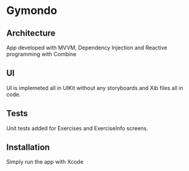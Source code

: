 # Gymondo

## Architecture
App developed with MVVM, Dependency Injection and Reactive programming with Combine

## UI
UI is implemeted all in UIKit without any storyboards and Xib files all in code.

## Tests
Unit tests added for Exercises and ExerciseInfo screens.

## Installation
Simply run the app with Xcode
